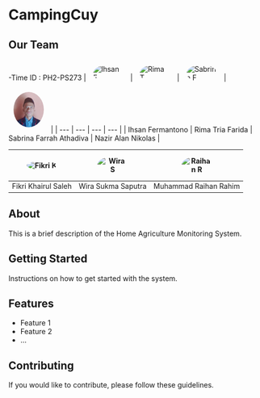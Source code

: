 # CampingCuy



## Our Team
-Time ID : PH2-PS273
| <img src="images/1.jpg" alt="Ihsan F" style="border-radius: 50%; max-width: 60px; margin: 10px;"> | <img src="images/2.jpg" alt="Rima T" style="border-radius: 50%; max-width: 60px; margin: 10px;"> | <img src="images/3.jpg" alt="Sabrina F" style="border-radius: 50%; max-width: 60px; margin: 10px;"> | <img src="images/IMG_20210801_123322.jpg" alt="Nazir A" style="border-radius: 50%; max-width: 60px; margin: 10px;"> |
| --- | --- | --- | --- |
| Ihsan Fermantono | Rima Tria Farida | Sabrina Farrah Athadiva | Nazir Alan Nikolas |

| <img src="images/5.jpg" alt="Fikri K" style="border-radius: 50%; max-width: 60px; margin: 10px;"> | <img src="images/6.jpg" alt="Wira S" style="border-radius: 50%; max-width: 60px; margin: 10px;"> | <img src="images/7.jpg" alt="Raihan R" style="border-radius: 50%; max-width: 60px; margin: 10px;"> |
| --- | --- | --- |
| Fikri Khairul Saleh | Wira Sukma Saputra | Muhammad Raihan Rahim |



## About

This is a brief description of the Home Agriculture Monitoring System.

## Getting Started

Instructions on how to get started with the system.

## Features

- Feature 1
- Feature 2
- ...

## Contributing

If you would like to contribute, please follow these guidelines.
